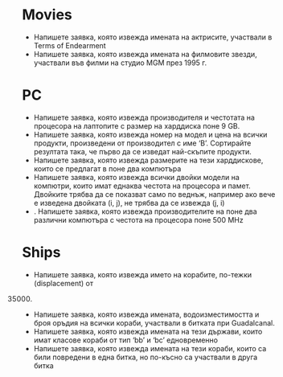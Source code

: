 # Movies
- Напишете заявка,
която извежда имената
на актрисите,
участвали в Terms of
Endearment
- Напишете заявка,
която извежда имената
на филмовите звезди,
участвали във филми
на студио MGM през
1995 г.

# PC
- Напишете заявка, която извежда производителя и
честотата на процесора на лаптопите с размер на
харддиска поне 9 GB.
- Напишете заявка, която извежда номер на модел
и цена на всички продукти, произведени от
производител с име ‘B’. Сортирайте резултата
така, че първо да се изведат най-скъпите
продукти.
-  Напишете заявка, която извежда размерите на
тези харддискове, които се предлагат в поне два
компютъра
- Напишете заявка, която извежда всички двойки
модели на компютри, които имат еднаква честота
на процесора и памет. Двойките трябва да се
показват само по веднъж, например ако вече е
изведена двойката (i, j), не трябва да се извежда
(j, i)
- . Напишете заявка, която извежда
производителите на поне два различни
компютъра с честота на процесора поне 500 MHz

# Ships
- Напишете заявка, която извежда името
на корабите, по-тежки (displacement) от
35000.
- Напишете заявка, която извежда
имената, водоизместимостта и броя
оръдия на всички кораби, участвали в
битката при Guadalcanal.
- Напишете заявка, която извежда
имената на тези държави, които имат
класове кораби от тип ‘bb’ и ‘bc’
едновременно
- Напишете заявка, която извежда
имената на тези кораби, които са били
повредени в една битка, но по-късно са
участвали в друга битка
